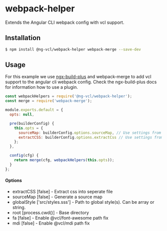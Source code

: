 # webpack-helper

Extends the Angular CLI webpack config with vcl support.

## Installation

```sh
$ npm install @ng-vcl/webpack-helper webpack-merge --save-dev
```

## Usage

For this example we use [ngx-build-plus](https://github.com/manfredsteyer/ngx-build-plus) and webpack-merge to add vcl support to the angular cli webpack config.
Check the ngx-build-plus docs for information how to use a plugin.

```js
const webpackHelpers = require('@ng-vcl/webpack-helper');
const merge = require('webpack-merge');

module.exports.default = {
  opts: null,

  pre(builderConfig) {
    this.opts = {
      sourceMap: builderConfig.options.sourceMap, // Use settings from builder
      extractCSS: builderConfig.options.extractCss // Use settings from builder
    };
  },

  config(cfg) {
    return merge(cfg, webpackHelpers(this.opts));
  }
};
```

#### Options

- extractCSS [false] - Extract css into seperate file
- sourceMap [false] - Generate a source map
- globalStyle ['src/styles.sss'] - Path to global style(s). Can be array or string.
- root [process.cwd()] - Base directory
- fa [false] - Enable @vcl/font-awesome path fix
- mdi [false] - Enable @vcl/mdi path fix
